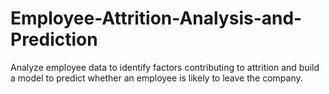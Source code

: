 # Employee-Attrition-Analysis-and-Prediction
Analyze employee data to identify factors contributing to attrition and build a model to predict whether an employee is likely to leave the company.
